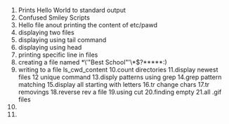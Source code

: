 1. Prints Hello World to standard output
2. Confused Smiley Scripts
3. Hello file anout printing the content of etc/pawd
4. displaying two files
5. displaying using tail command
6. displaying using head
7. printing specific line in files
8. creating a file named \*\\'"Best School"\'\\*$\?\*\*\*\*\*:)
9. writing  to a file ls_cwd_content
10.count directories
11.display newest files
12 unique command
13.disply patterns using grep
14.grep pattern matching
15.display all starting with letters
16.tr change chars
17.tr removings
18.reverse rev a file
19.using cut 
20.finding empty 
21.all .gif files
22.
23.
